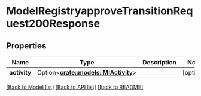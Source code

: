 # ModelRegistryapproveTransitionRequest200Response

## Properties

Name | Type | Description | Notes
------------ | ------------- | ------------- | -------------
**activity** | Option<[**crate::models::MlActivity**](MlActivity.md)> |  | [optional]

[[Back to Model list]](../README.md#documentation-for-models) [[Back to API list]](../README.md#documentation-for-api-endpoints) [[Back to README]](../README.md)


